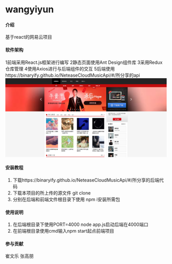 # wangyiyun

#### 介绍
基于react的网易云项目

#### 软件架构
1前端采用React.js框架进行编写
2静态页面使用Ant Design组件库
3采用Redux仓库管理
4使用Axios进行与后端组件的交互
5后端使用https://binaryify.github.io/NeteaseCloudMusicApi/#/所分享的api
![输入图片说明](Reademe/img%E5%9B%BE%E7%89%87.png)

#### 安装教程

1.  下载https://binaryify.github.io/NeteaseCloudMusicApi/#/所分享的后端代码
2.  下载本项目的所上传的源文件 git clone
3.  分别在后端和前端文件根目录下使用 npm i安装所需包


#### 使用说明

1.  在后端根目录下使用PORT=4000 node app.js启动后端在4000端口
2.  在前端根目录使用cmd输入npm start起点前端项目

#### 参与贡献

崔文乐
张高朋
